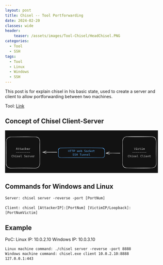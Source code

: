 ```yaml
---
layout: post
title: Chisel -- Tool Portforwarding
date: 2024-02-20
classes: wide
header:
    teaser: /assets/images/Tool-Chisel/HeadChisel.PNG
categories:
  - Tool
  - SSH
tags:
  - Tool
  - Linux
  - Windows
  - SSH
---
```


This post is for explain chisel in his basic state, used to create a server and client to allow portforwarding between two machines.

Tool: [Link](https://github.com/jpillora/chisel "Chisel github by jpillora")

## Concept of Chisel Client-Server
![](/assets/images/Tool-Chisel/WorkflowClient-server.PNG)

## Commands for Windows and Linux

```
Server: chisel server -reverse -port [PortNum]

Client: chisel [AttackerIP]:[PortNum] [VictimIP/Loopback]:[PortNumVictim]
```

## Example

PoC: Linux IP: 10.0.2.10
     Windows IP: 10.0.3.10

```
Linux machine command: ./chisel server -reverse -port 8888
Windows machine command: chisel.exe client 10.0.2.10:8888 127.0.0.1:443
```